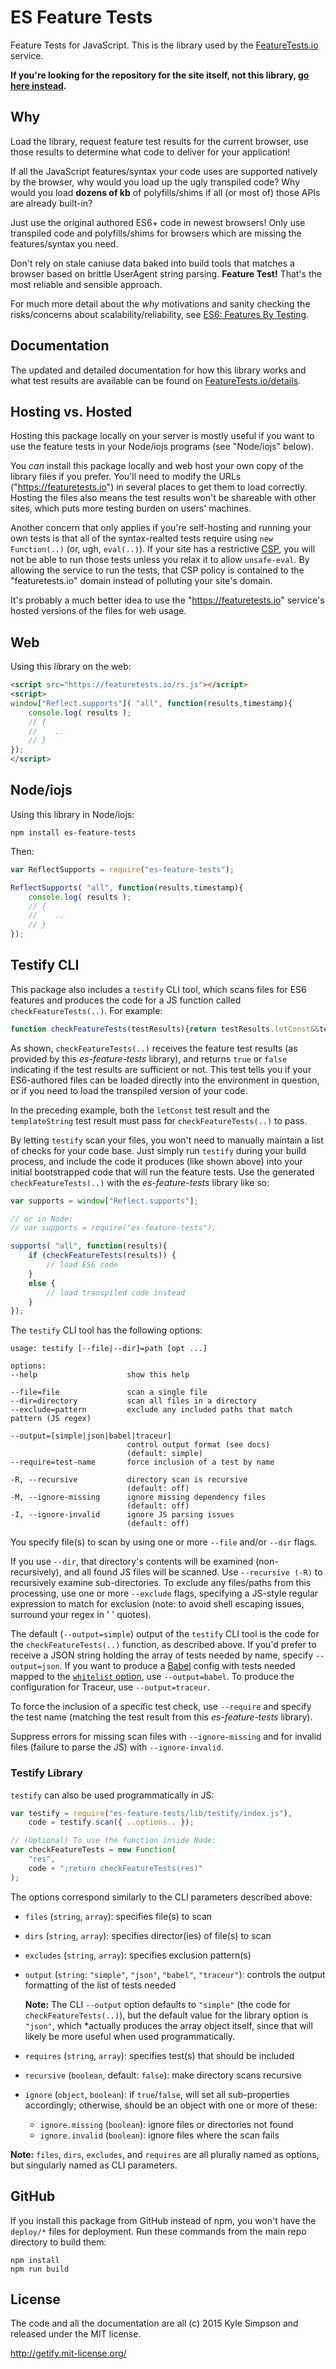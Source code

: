 # ES Feature Tests

Feature Tests for JavaScript. This is the library used by the [FeatureTests.io](https://featuretests.io) service.

**If you're looking for the repository for the site itself, not this library, [go here instead](http://github.com/getify/featuretests.io).**

## Why

Load the library, request feature test results for the current browser, use those results to determine what code to deliver for your application!

If all the JavaScript features/syntax your code uses are supported natively by the browser, why would you load up the ugly transpiled code? Why would you load **dozens of kb** of polyfills/shims if all (or most of) those APIs are already built-in?

Just use the original authored ES6+ code in newest browsers! Only use transpiled code and polyfills/shims for browsers which are missing the features/syntax you need.

Don't rely on stale caniuse data baked into build tools that matches a browser based on brittle UserAgent string parsing. **Feature Test!** That's the most reliable and sensible approach.

For much more detail about the *why* motivations and sanity checking the risks/concerns about scalability/reliability, see [ES6: Features By Testing](http://davidwalsh.name/es6-features-testing).

## Documentation

The updated and detailed documentation for how this library works and what test results are available can be found on [FeatureTests.io/details](https://featuretests.io/details).

## Hosting vs. Hosted

Hosting this package locally on your server is mostly useful if you want to use the feature tests in your Node/iojs programs (see "Node/iojs" below).

You *can* install this package locally and web host your own copy of the library files if you prefer. You'll need to modify the URLs ("https://featuretests.io") in several places to get them to load correctly. Hosting the files also means the test results won't be shareable with other sites, which puts more testing burden on users' machines.

Another concern that only applies if you're self-hosting and running your own tests is that all of the syntax-realted tests require using `new Function(..)` (or, ugh, `eval(..)`). If your site has a restrictive [CSP](https://developer.mozilla.org/en-US/docs/Web/Security/CSP), you will not be able to run those tests unless you relax it to allow `unsafe-eval`. By allowing the service to run the tests, that CSP policy is contained to the "featuretests.io" domain instead of polluting your site's domain.

It's probably a much better idea to use the "https://featuretests.io" service's hosted versions of the files for web usage.

## Web

Using this library on the web:

```html
<script src="https://featuretests.io/rs.js"></script>
<script>
window["Reflect.supports"]( "all", function(results,timestamp){
	console.log( results );
	// {
	//    ..
	// }
});
</script>
```

## Node/iojs

Using this library in Node/iojs:

```
npm install es-feature-tests
```

Then:

```js
var ReflectSupports = require("es-feature-tests");

ReflectSupports( "all", function(results,timestamp){
	console.log( results );
	// {
	//    ..
	// }
});
```

## Testify CLI

This package also includes a `testify` CLI tool, which scans files for ES6 features and produces the code for a JS function called `checkFeatureTests(..)`. For example:

```js
function checkFeatureTests(testResults){return testResults.letConst&&testResults.templateString}
```

As shown, `checkFeatureTests(..)` receives the feature test results (as provided by this *es-feature-tests* library), and returns `true` or `false` indicating if the test results are sufficient or not. This test tells you if your ES6-authored files can be loaded directly into the environment in question, or if you need to load the transpiled version of your code.

In the preceding example, both the `letConst` test result and the `templateString` test result must pass for `checkFeatureTests(..)` to pass.

By letting `testify` scan your files, you won't need to manually maintain a list of checks for your code base. Just simply run `testify` during your build process, and include the code it produces (like shown above) into your initial bootstrapped code that will run the feature tests. Use the generated `checkFeatureTests(..)` with the *es-feature-tests* library like so:

```js
var supports = window["Reflect.supports"];

// or in Node:
// var supports = require("es-feature-tests");

supports( "all", function(results){
	if (checkFeatureTests(results)) {
		// load ES6 code
	}
	else {
		// load transpiled code instead
	}
});
```

The `testify` CLI tool has the following options:

```
usage: testify [--file|--dir]=path [opt ...]

options:
--help                    show this help

--file=file               scan a single file
--dir=directory           scan all files in a directory
--exclude=pattern         exclude any included paths that match pattern (JS regex)

--output=[simple|json|babel|traceur]
                          control output format (see docs)
                          (default: simple)
--require=test-name       force inclusion of a test by name

-R, --recursive           directory scan is recursive
                          (default: off)
-M, --ignore-missing      ignore missing dependency files
                          (default: off)
-I, --ignore-invalid      ignore JS parsing issues
                          (default: off)
```

You specify file(s) to scan by using one or more `--file` and/or `--dir` flags.

If you use `--dir`, that directory's contents will be examined (non-recursively), and all found JS files will be scanned. Use `--recursive (-R)` to recursively examine sub-directories. To exclude any files/paths from this processing, use one or more `--exclude` flags, specifying a JS-style regular expression to match for exclusion (note: to avoid shell escaping issues, surround your regex in ' ' quotes).

The default (`--output=simple`) output of the `testify` CLI tool is the code for the `checkFeatureTests(..)` function, as described above. If you'd prefer to receive a JSON string holding the array of tests needed by name, specify `--output=json`. If you want to produce a [Babel](https://babeljs.io) config with tests needed mapped to the [`whitelist` option](https://babeljs.io/docs/usage/options/), use `--output=babel`. To produce the configuration for Traceur, use `--output=traceur`.

To force the inclusion of a specific test check, use `--require` and specify the test name (matching the test result from this *es-feature-tests* library).

Suppress errors for missing scan files with `--ignore-missing` and for invalid files (failure to parse the JS) with `--ignore-invalid`.

### Testify Library

`testify` can also be used programmatically in JS:

```js
var testify = require("es-feature-tests/lib/testify/index.js"),
	code = testify.scan({ ..options.. });

// (Optional) To use the function inside Node:
var checkFeatureTests = new Function(
	"res",
	code + ";return checkFeatureTests(res)"
);
```

The options correspond similarly to the CLI parameters described above:

* `files` (`string`, `array`): specifies file(s) to scan
* `dirs` (`string`, `array`): specifies director(ies) of file(s) to scan
* `excludes` (`string`, `array`): specifies exclusion pattern(s)
* `output` (`string`: `"simple"`, `"json"`, `"babel"`, `"traceur"`): controls the output formatting of the list of tests needed

   **Note:** The CLI `--output` option defaults to `"simple"` (the code for `checkFeatureTests(..)`), but the default value for the library option is `"json"`, which *actually produces the array object itself, since that will likely be more useful when used programmatically.
* `requires` (`string`, `array`): specifies test(s) that should be included
* `recursive` (`boolean`, default: `false`): make directory scans recursive
* `ignore` (`object`, `boolean`): if `true`/`false`, will set all sub-properties accordingly; otherwise, should be an object with one or more of these:
  - `ignore.missing` (`boolean`): ignore files or directories not found
  - `ignore.invalid` (`boolean`): ignore files where the scan fails

**Note:** `files`, `dirs`, `excludes`, and `requires` are all plurally named as options, but singularly named as CLI parameters.

## GitHub

If you install this package from GitHub instead of npm, you won't have the `deploy/*` files for deployment. Run these commands from the main repo directory to build them:

```
npm install
npm run build
```

## License

The code and all the documentation are all (c) 2015 Kyle Simpson and released under the MIT license.

http://getify.mit-license.org/
